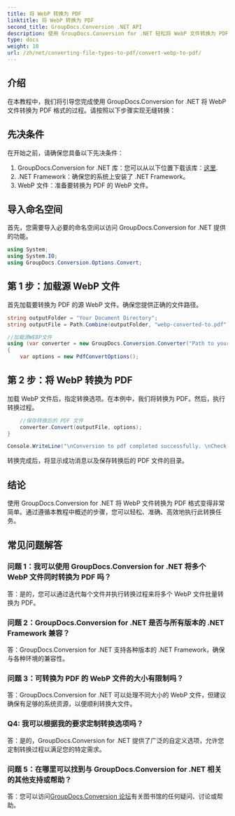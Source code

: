 ```yaml
---
title: 将 WebP 转换为 PDF
linktitle: 将 WebP 转换为 PDF
second_title: GroupDocs.Conversion .NET API
description: 使用 GroupDocs.Conversion for .NET 轻松将 WebP 文件转换为 PDF 格式。简化您的文档转换任务。
type: docs
weight: 18
url: /zh/net/converting-file-types-to-pdf/convert-webp-to-pdf/
---
```

## 介绍
在本教程中，我们将引导您完成使用 GroupDocs.Conversion for .NET 将 WebP 文件转换为 PDF 格式的过程。请按照以下步骤实现无缝转换：

## 先决条件

在开始之前，请确保您具备以下先决条件：

1.  GroupDocs.Conversion for .NET 库：您可以从以下位置下载该库：[这里](https://releases.groupdocs.com/conversion/net/).
2. .NET Framework：确保您的系统上安装了 .NET Framework。
3. WebP 文件：准备要转换为 PDF 的 WebP 文件。

## 导入命名空间

首先，您需要导入必要的命名空间以访问 GroupDocs.Conversion for .NET 提供的功能。

```csharp
using System;
using System.IO;
using GroupDocs.Conversion.Options.Convert;
```

## 第 1 步：加载源 WebP 文件

首先加载要转换为 PDF 的源 WebP 文件。确保您提供正确的文件路径。

```csharp
string outputFolder = "Your Document Directory";
string outputFile = Path.Combine(outputFolder, "webp-converted-to.pdf");

//加载源WEBP文件
using (var converter = new GroupDocs.Conversion.Converter("Path to your WebP file"))
{
    var options = new PdfConvertOptions();
```

## 第 2 步：将 WebP 转换为 PDF

加载 WebP 文件后，指定转换选项。在本例中，我们将转换为 PDF。然后，执行转换过程。

```csharp
    //保存转换后的 PDF 文件
    converter.Convert(outputFile, options);
}

Console.WriteLine("\nConversion to pdf completed successfully. \nCheck output in {0}", outputFolder);
```

转换完成后，将显示成功消息以及保存转换后的 PDF 文件的目录。

## 结论

使用 GroupDocs.Conversion for .NET 将 WebP 文件转换为 PDF 格式变得非常简单。通过遵循本教程中概述的步骤，您可以轻松、准确、高效地执行此转换任务。

## 常见问题解答

### 问题 1：我可以使用 GroupDocs.Conversion for .NET 将多个 WebP 文件同时转换为 PDF 吗？

答：是的，您可以通过迭代每个文件并执行转换过程来将多个 WebP 文件批量转换为 PDF。

### 问题 2：GroupDocs.Conversion for .NET 是否与所有版本的 .NET Framework 兼容？

答：GroupDocs.Conversion for .NET 支持各种版本的 .NET Framework，确保与各种环境的兼容性。

### 问题 3：可转换为 PDF 的 WebP 文件的大小有限制吗？

答：GroupDocs.Conversion for .NET 可以处理不同大小的 WebP 文件，但建议确保有足够的系统资源，以便顺利转换大文件。

### Q4: 我可以根据我的要求定制转换选项吗？

答：是的，GroupDocs.Conversion for .NET 提供了广泛的自定义选项，允许您定制转换过程以满足您的特定需求。

### 问题 5：在哪里可以找到与 GroupDocs.Conversion for .NET 相关的其他支持或帮助？

答：您可以访问[GroupDocs.Conversion 论坛](https://forum.groupdocs.com/c/conversion/11)有关图书馆的任何疑问、讨论或帮助。